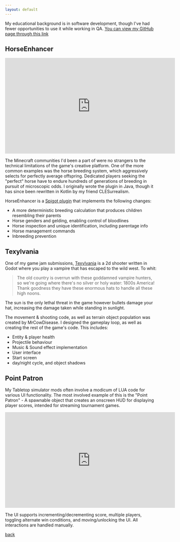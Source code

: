 ```yaml
---
layout: default
---
```


My educational background is in software development, though I've had fewer opportunities to use it while working in QA.
[You can view my GitHub page through this link](https://github.com/Nevakanezah)

## HorseEnhancer

<iframe width="560" height="315" src="https://www.youtube.com/embed/0o2M9TfdNFk?si=1JnYUK-JCRtXwj7d" title="YouTube video player" frameborder="0" allow="accelerometer; autoplay; clipboard-write; encrypted-media; gyroscope; picture-in-picture; web-share" referrerpolicy="strict-origin-when-cross-origin" allowfullscreen></iframe>

The Minecraft communities I'd been a part of were no strangers to the technical limitations of the game's creative platform. One of the more common examples
was the horse breeding system, which aggressively selects for perfectly average offspring. Dedicated players seeking the "perfect" horse have to endure hundreds of generations of breeding
in pursuit of microscopic odds. I originally wrote the plugin in Java, though it has since been rewritten in Kotlin by my friend CLESurrealism.

HorseEnhancer is a [Spigot plugin](https://www.spigotmc.org/resources/horseenhancer-2-0-mc-1-18.75692/) that implements the following changes:

*   A more deterministic breeding calculation that produces children resembling their parents
*   Horse genders and gelding, enabling control of bloodlines
*   Horse inspection and unique identification, including parentage info
*   Horse management commands
*   Inbreeding prevention

## Texylvania

One of my game jam submissions, [Texylvania](https://nevakanezah.itch.io/texylvania) is a 2d shooter written in Godot where you play a vampire that has escaped to the wild west. To whit:

> The old country is overrun with these goddamned vampire hunters, 
> so we're going where there's no silver or holy water: 1800s America! 
> Thank goodness they have these enormous hats to handle all these high noons.

The sun is the only lethal threat in the game however bullets damage your hat, increasing the damage taken while standing in sunlight.

The movement & shooting code, as well as terrain object population was created by MrCowDisease. I designed the gameplay loop, as well as creating the rest of the game's code.
This includes:

*   Entity & player health
*   Projectile behaviour
*   Music & Sound effect implementation
*   User interface
*   Start screen
*   day/night cycle, and object shadows


## Point Patron

My Tabletop simulator mods often involve a modicum of LUA code for various UI functionality.
The most involved example of this is the "Point Patron" - A spawnable object that creates an onscreen HUD for displaying player scores, intended for streaming tournament games.

<iframe width="560" height="315" src="https://www.youtube.com/embed/vZ8SOhD_cCg?si=o_HdTaqiD43tGs_n" title="YouTube video player" frameborder="0" allow="accelerometer; autoplay; clipboard-write; encrypted-media; gyroscope; picture-in-picture; web-share" referrerpolicy="strict-origin-when-cross-origin" allowfullscreen></iframe>

The UI supports incrementing/decrementing score, multiple players, toggling alternate win conditions, and moving/unlocking the UI. 
All interactions are handled manually.

[back](./)
